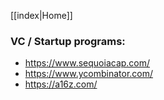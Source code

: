 [[index|Home]]

### VC / Startup programs:
- https://www.sequoiacap.com/
- https://www.ycombinator.com/
- https://a16z.com/


